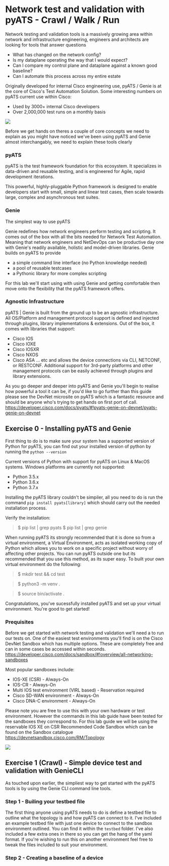 # Network test and validation with pyATS - Crawl / Walk / Run

Network testing and validation tools is a massively growing area within network and infrastructure engineering, engineers and architects are looking for tools that answer questions 

- What has changed on the network config?
- Is my dataplane operating the way that I would expect?
- Can I compare my control plane and dataplane against a known good baseline?
- Can I automate this process across my entire estate

Originally developed for internal Cisco engineering use, pyATS / Genie is at the core of Cisco's Test Automation Solution. Some interesting numbers on pyATS current use within Cisco:

- Used by 3000+ internal Cisco developers
- Over 2,000,000 test runs on a monthly basis

![](https://pubhub.devnetcloud.com/media/pyats-genie-docs/docs/imgs/layers.png#developer.cisco.com)

Before we get hands on theres a couple of core concepts we need to explain as you might have noticed we've been using pyATS and Genie almost interchangably, we need to explain these tools clearly

### pyATS

pyATS is the test framework foundation for this ecosystem. It specializes in data-driven and reusable testing, and is engineered for Agile, rapid development iterations.

This powerful, highly-pluggable Python framework is designed to enable developers start with small, simple and linear test cases, then scale towards large, complex and asynchronous test suites.

### Genie

The simplest way to use pyATS

Genie redefines how network engineers perform testing and scripting. It comes out of the box with all the bits needed for Network Test Automation. Meaning that network engineers and NetDevOps can be productive day one with Genie's readily available, holistic and model-driven libraries.
Genie builds on pyATS to provide
- a simple command line interface (no Python knowledge needed)
- a pool of reusable testcases
- a Pythonic library for more complex scripting

For this lab we'll start using with using Genie and getting comfortable then move onto the flexibility that the pyATS framework offers.

### Agnostic Infrastructure

pyATS | Genie is built from the ground up to be an agnostic infrastructure. All OS/Platform and management protocol support is defined and injected through plugins, library implementations & extensions.
Out of the box, it comes with libraries that support:

- Cisco IOS
- Cisco IOXE
- Cisco IOSXR
- Cisco NXOS
- Cisco ASA
... etc
and allows the device connections via CLI, NETCONF, or RESTCONF.
Additional support for 3rd-party platforms and other management protocols can be easily achieved through plugins and library extensions.

As you go deeper and deeper into pyATS and Genie you'll begin to realise how powerful a tool it can be, if you'd like to go further than this guide please see the DevNet microsite on pyATS which is a fantastic resource and should be anyone who's trying to get hands on first port of call. https://developer.cisco.com/docs/pyats/#!pyats-genie-on-devnet/pyats-genie-on-devnet

## Exercise 0 - Installing pyATS and Genie

First thing to do is to make sure your system has a supported version of Python for pyATS, you can find out your installed version of python by running the `python --version`

Current versions of Python with support for pyATS on Linux & MacOS systems. Windows platforms are currently not supported:

- Python 3.5.x
- Python 3.6.x
- Python 3.7.x

Installing the pyATS library couldn't be simpiler, all you need to do is run the command `pip install pyats[library]` which should carry out the needed installation process.

Verify the installation:

> $ pip list | grep pyats
> $ pip list | grep genie 

When running pyATS its strongly recommended that it is done so from a virtual environment, a Virtual Environment, acts as isolated working copy of Python which allows you to work on a specific project without worry of affecting other projects. You can run pyATS outside one but its recommended that you use this method, as its super easy. To built your own virtual environment do the following:

> $ mkdir test && cd test

> $ python3 -m venv .

> $ source bin/activate .

Congratulations, you've sucessfully installed pyATS and set up your virtual environment. You're good to get started!

### Prequisites

Before we get started with network testing and validation we'll need a to run our tests on. One of the easiest test environments you'll find is on the Cisco DevNet Sandbox which has multiple options. These are completely free and can in some cases be accessed within seconds. https://developer.cisco.com/docs/sandbox/#!overview/all-networking-sandboxes

Most popular sandboxes include:

- IOS-XE (CSR) - Always-On
- IOS-CR - Always-On
- Multi IOS test environment (VIRL based) - Reservation required
- Cisco SD-WAN environment - Always-On
- Cisco DNA-C environment - Always-On

Please note you are free to use this with your own hardware or test environment. However the commands in this lab guide have been tested for the sandboxes they correspond to. For this lab guide we will be using the reservable IOS XE on CSR Recommended Code Sandbox which can be found on the Sandbox catalogue https://devnetsandbox.cisco.com/RM/Topology

![](https://github.com/sttrayno/Ansible-Lab-Guide/blob/master/images/sandbox-screen.png)

## Exercise 1 (Crawl) - Simple device test and validation with GenieCLI

As touched upon earlier, the simpliest way to get started with the pyATS tools is by using the Genie CLI command line tools.

### Step 1 - Builing your testbed file

The first thing anyone using pyATS needs to do is define a testbed file to outline what the topology is and how pyATS can connect to it. I've included an example testbed file with just one device to connect to the sandbox environment outlined. You can find it within the `testbed` folder. I've also included a few extra ones in there so you can get the hang of the yaml format. If you're wishing to run this on another environment feel free to tweak the files included to suit your environment.

### Step 2 - Creating a baseline of a device


